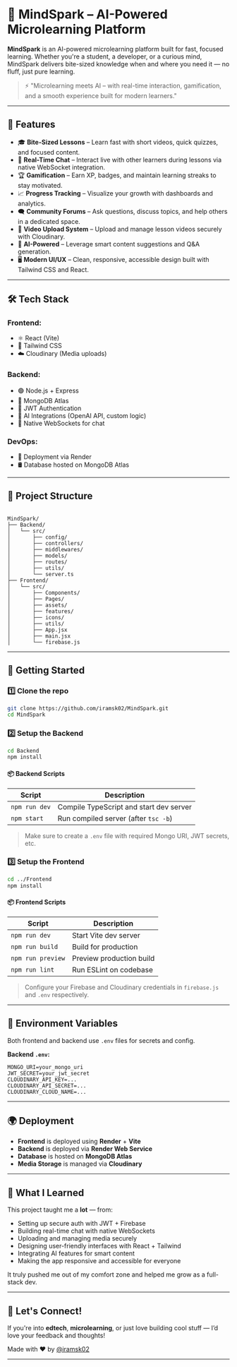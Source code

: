 
# 🚀 MindSpark – AI-Powered Microlearning Platform

**MindSpark** is an AI-powered microlearning platform built for fast, focused learning. Whether you're a student, a developer, or a curious mind, MindSpark delivers bite-sized knowledge when and where you need it — no fluff, just pure learning.

> ⚡ "Microlearning meets AI – with real-time interaction, gamification, and a smooth experience built for modern learners."

---

## 🌟 Features

- 🎓 **Bite-Sized Lessons** – Learn fast with short videos, quick quizzes, and focused content.
- 💬 **Real-Time Chat** – Interact live with other learners during lessons via native WebSocket integration.
- 🏆 **Gamification** – Earn XP, badges, and maintain learning streaks to stay motivated.
- 📈 **Progress Tracking** – Visualize your growth with dashboards and analytics.
- 🗨️ **Community Forums** – Ask questions, discuss topics, and help others in a dedicated space.
- 🎥 **Video Upload System** – Upload and manage lesson videos securely with Cloudinary.
- 🧠 **AI-Powered** – Leverage smart content suggestions and Q&A generation.
- 🖥️ **Modern UI/UX** – Clean, responsive, accessible design built with Tailwind CSS and React.

---

## 🛠️ Tech Stack

### Frontend:
- ⚛️ React (Vite)
- 🎨 Tailwind CSS
- ☁️ Cloudinary (Media uploads)

### Backend:
- 🟢 Node.js + Express
- 🍃 MongoDB Atlas
- 🔐 JWT Authentication
- 🧠 AI Integrations (OpenAI API, custom logic)
- 🔌 Native WebSockets for chat

### DevOps:
- 🚀 Deployment via Render
- 🛢️ Database hosted on MongoDB Atlas

---

## 📁 Project Structure

```

MindSpark/
├── Backend/
│   └── src/
│       ├── config/
│       ├── controllers/
│       ├── middlewares/
│       ├── models/
│       ├── routes/
│       ├── utils/
│       └── server.ts
├── Frontend/
│   └── src/
│       ├── Components/
│       ├── Pages/
│       ├── assets/
│       ├── features/
│       ├── icons/
│       ├── utils/
│       ├── App.jsx
│       ├── main.jsx
│       └── firebase.js

````

---

## 🚀 Getting Started

### 1️⃣ Clone the repo

```bash
git clone https://github.com/iramsk02/MindSpark.git
cd MindSpark
````

### 2️⃣ Setup the Backend

```bash
cd Backend
npm install
```

#### 📦 Backend Scripts

| Script        | Description                             |
| ------------- | --------------------------------------- |
| `npm run dev` | Compile TypeScript and start dev server |
| `npm start`   | Run compiled server (after `tsc -b`)    |

> Make sure to create a `.env` file with required Mongo URI, JWT secrets, etc.

### 3️⃣ Setup the Frontend

```bash
cd ../Frontend
npm install
```

#### 📦 Frontend Scripts

| Script            | Description              |
| ----------------- | ------------------------ |
| `npm run dev`     | Start Vite dev server    |
| `npm run build`   | Build for production     |
| `npm run preview` | Preview production build |
| `npm run lint`    | Run ESLint on codebase   |

> Configure your Firebase and Cloudinary credentials in `firebase.js` and `.env` respectively.

---

## 🧪 Environment Variables

Both frontend and backend use `.env` files for secrets and config.

**Backend `.env`:**

```
MONGO_URI=your_mongo_uri
JWT_SECRET=your_jwt_secret
CLOUDINARY_API_KEY=...
CLOUDINARY_API_SECRET=...
CLOUDINARY_CLOUD_NAME=...
```



---

## 🌍 Deployment

* **Frontend** is deployed using **Render** + **Vite**
* **Backend** is deployed via **Render Web Service**
* **Database** is hosted on **MongoDB Atlas**
* **Media Storage** is managed via **Cloudinary**

---

## 🤯 What I Learned

This project taught me a **lot** — from:

* Setting up secure auth with JWT + Firebase
* Building real-time chat with native WebSockets
* Uploading and managing media securely
* Designing user-friendly interfaces with React + Tailwind
* Integrating AI features for smart content
* Making the app responsive and accessible for everyone

It truly pushed me out of my comfort zone and helped me grow as a full-stack dev.

---

## 🙌 Let's Connect!

If you're into **edtech**, **microlearning**, or just love building cool stuff — I’d love your feedback and thoughts!

Made with ❤️ by [@iramsk02](https://github.com/iramsk02)

---

